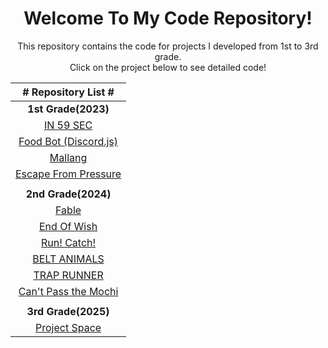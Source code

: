 <div align="center">
  
# Welcome To My Code Repository!

This repository contains the code for projects I developed from 1st to 3rd grade.<br>
Click on the project below to see detailed code!

| # Repository List # |
|:---------------:|
| <b>1st Grade(2023) |
| [IN 59 SEC](https://github.com/yogurt-31/Code/tree/main/1st_Grade(2023)/In_59_sec) |
| [Food Bot (Discord.js)](https://github.com/yogurt-31/Code/tree/main/1st_Grade(2023)/Food_bot) |
| [Mallang](https://github.com/yogurt-31/Code/tree/main/1st_Grade(2023)/Mallang) |
| [Escape From Pressure](https://github.com/yogurt-31/Code/tree/main/1st_Grade(2023)/Escape_From_Pressure) |
| |
| <b>2nd Grade(2024) |
| [Fable](https://github.com/yogurt-31/Code/tree/main/2nd_Grade(2024)/Fable) |
| [End Of Wish](https://github.com/yogurt-31/Code/tree/main/2nd_Grade(2024)/End_Of_Wish) |
| [Run! Catch!](https://github.com/yogurt-31/Code/tree/main/2nd_Grade(2024)/Run_Catch) |
| [BELT ANIMALS](https://github.com/yogurt-31/Code/tree/main/2nd_Grade(2024)/BELT_ANIMALS) |
| [TRAP RUNNER](https://github.com/yogurt-31/Code/tree/main/2nd_Grade(2024)/TRAP_RUNNER) |
| [Can't Pass the Mochi](https://github.com/yogurt-31/Code/tree/main/2nd_Grade(2024)/Mochi) |
| |
| <b>3rd Grade(2025) |
| [Project Space](https://github.com/yogurt-31/Code/tree/main/3rd_Grade(2025)/Project_Space) |

